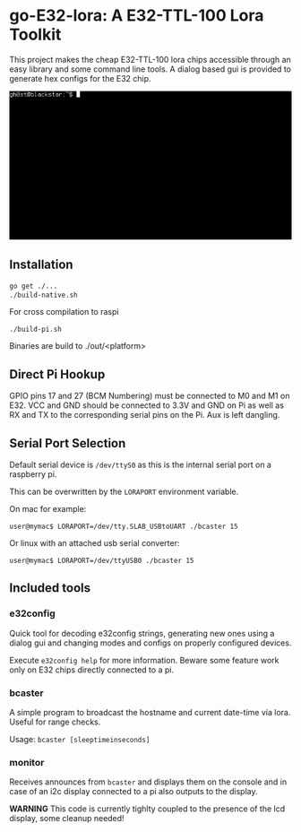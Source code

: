 # go-E32-lora: A E32-TTL-100 Lora Toolkit

This project makes the cheap E32-TTL-100 lora chips accessible through an easy library and some command line tools. A dialog based gui is provided to generate hex configs for the E32 chip.

![Animated gif showing a e32config session](doc/output.gif)


## Installation

```
go get ./...
./build-native.sh
```

For cross compilation to raspi

```
./build-pi.sh
```

Binaries are build to ./out/\<platform>

## Direct Pi Hookup

GPIO pins 17 and 27 (BCM Numbering) must be connected to M0 and M1 on E32. VCC and GND should be connected to 3.3V and GND on Pi as well as RX and TX to the corresponding serial pins on the Pi. Aux is left dangling.

## Serial Port Selection

Default serial device is `/dev/ttyS0` as this is the internal serial port on a raspberry pi.

This can be overwritten by the `LORAPORT` environment variable.

On mac for example:
```
user@mymac$ LORAPORT=/dev/tty.SLAB_USBtoUART ./bcaster 15
```

Or linux with an attached usb serial converter:
```
user@mymac$ LORAPORT=/dev/ttyUSB0 ./bcaster 15
```
## Included tools

### e32config

Quick tool for decoding e32config strings, generating new ones using a dialog gui and changing modes and configs on properly configured devices.

Execute `e32config help` for more information. Beware some feature work only on E32 chips directly connected to a pi.

### bcaster
A simple program to broadcast the hostname and current date-time via lora. Useful for range checks.

Usage: `bcaster [sleeptimeinseconds]`

### monitor
Receives announces from `bcaster` and displays them on the console and in case of an i2c display connected to a pi also outputs to the display.

**WARNING** This code is currently tighlty coupled to the presence of the lcd display, some cleanup needed!